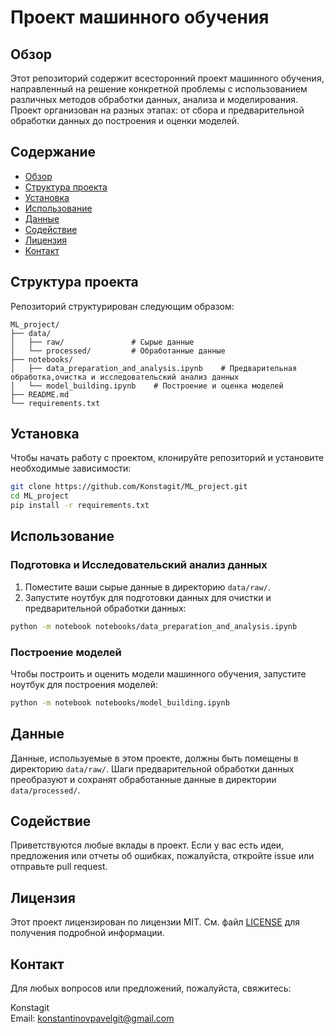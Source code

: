 
# Проект машинного обучения

## Обзор

Этот репозиторий содержит всесторонний проект машинного обучения, направленный на решение конкретной проблемы с использованием различных методов обработки данных, анализа и моделирования. Проект организован на разных этапах: от сбора и предварительной обработки данных до построения и оценки моделей.

## Содержание

- [Обзор](#обзор)
- [Структура проекта](#структура-проекта)
- [Установка](#установка)
- [Использование](#использование)
- [Данные](#данные)
- [Содействие](#содействие)
- [Лицензия](#лицензия)
- [Контакт](#контакт)

## Структура проекта

Репозиторий структурирован следующим образом:

```
ML_project/
├── data/
│   ├── raw/               # Сырые данные
│   └── processed/         # Обработанные данные
├── notebooks/
│   ├── data_preparation_and_analysis.ipynb    # Предварительная обработка,очистка и исследовательский анализ данных
│   └── model_building.ipynb    # Построение и оценка моделей
├── README.md
└── requirements.txt
```

## Установка

Чтобы начать работу с проектом, клонируйте репозиторий и установите необходимые зависимости:

```bash
git clone https://github.com/Konstagit/ML_project.git
cd ML_project
pip install -r requirements.txt
```

## Использование

### Подготовка и Исследовательский анализ данных

1. Поместите ваши сырые данные в директорию `data/raw/`.
2. Запустите ноутбук для подготовки данных для очистки и предварительной обработки данных:

```bash
python -m notebook notebooks/data_preparation_and_analysis.ipynb
```

### Построение моделей

Чтобы построить и оценить модели машинного обучения, запустите ноутбук для построения моделей:

```bash
python -m notebook notebooks/model_building.ipynb
```

## Данные

Данные, используемые в этом проекте, должны быть помещены в директорию `data/raw/`. Шаги предварительной обработки данных преобразуют и сохранят обработанные данные в директории `data/processed/`.


## Содействие

Приветствуются любые вклады в проект. Если у вас есть идеи, предложения или отчеты об ошибках, пожалуйста, откройте issue или отправьте pull request.

## Лицензия

Этот проект лицензирован по лицензии MIT. См. файл [LICENSE](LICENSE) для получения подробной информации.

## Контакт

Для любых вопросов или предложений, пожалуйста, свяжитесь:

Konstagit  
Email: [konstantinovpavelgit@gmail.com](mailto:konstantinovpavelgit@gmail.com)
